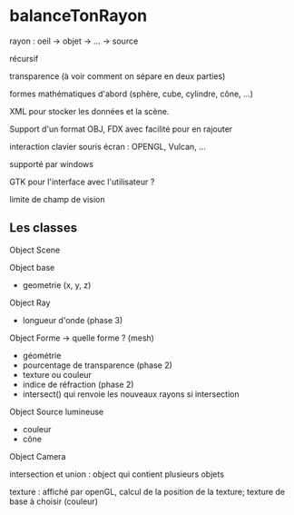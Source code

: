# balanceTonRayon

rayon : oeil -> objet -> ... -> source

récursif

transparence (à voir comment on sépare en deux parties)

formes mathématiques d'abord (sphère, cube, cylindre, cône, ...)

XML pour stocker les données et la scène.

Support d'un format OBJ, FDX avec facilité pour en rajouter

interaction clavier souris écran : OPENGL, Vulcan, ...

supporté par windows

GTK pour l'interface avec l'utilisateur ?

limite de champ de vision

## Les classes

Object Scene

Object base

- geometrie (x, y, z)

Object Ray

- longueur d'onde (phase 3)

Object Forme -> quelle forme ? (mesh)

- géométrie
- pourcentage de transparence (phase 2)
- texture ou couleur
- indice de réfraction (phase 2)
- intersect() qui renvoie les nouveaux rayons si intersection

Object Source lumineuse

- couleur
- cône

Object Camera

intersection et union : object qui contient plusieurs objets

texture : affiché par openGL, calcul de la position de la texture; texture de base à choisir (couleur)
